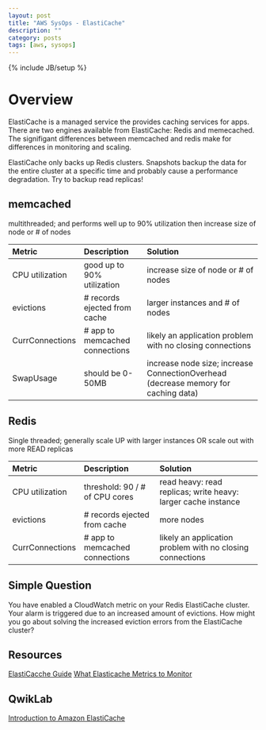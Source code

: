 ```yaml
---
layout: post
title: "AWS SysOps - ElastiCache"
description: ""
category: posts
tags: [aws, sysops]
---
```

{% include JB/setup %}

# Overview
ElastiCache is a managed service the provides caching services for apps. There are two engines available from ElastiCache: Redis and memecached. The signifigant differences between memcached and redis make for differences in monitoring and scaling.

ElastiCache only backs up Redis clusters. Snapshots backup the data for the entire cluster at a specific time and probably cause a performance degradation. Try to backup read replicas!

## memcached
multithreaded; and performs well up to 90% utilization then increase size of node or # of nodes

| **Metric**  | **Description**  |**Solution**  |
|:-----------------------------------------|:--------------------------------------------------------|:----------------------| 
|CPU utilization | good up to 90% utilization | increase size of node or # of nodes|
| evictions | # records ejected from cache | larger instances and # of nodes|
| CurrConnections | # app to memcached connections | likely an application problem with no closing connections |
| SwapUsage | should be 0-50MB |  increase node size; increase ConnectionOverhead (decrease memory for caching data) |


## Redis
Single threaded; generally scale UP with larger instances OR scale out with more READ replicas

| **Metric**  | **Description**  |**Solution**  |
|:-----------------------------------------|:--------------------------------------------------------|:----------------------| 
| CPU utilization | threshold: 90 / # of CPU cores| read heavy: read replicas; write heavy: larger cache instance | 
| evictions | # records ejected from cache | more nodes |
| CurrConnections | # app to memcached connections| likely an application problem with no closing connections |

## Simple Question
You have enabled a CloudWatch metric on your Redis ElastiCache cluster. Your alarm is
triggered due to an increased amount of evictions. How might you go about solving the increased
eviction errors from the ElastiCache cluster?


## Resources
[ElastiCacche Guide](https://aws.amazon.com/elasticache/)
[What Elasticache Metrics to Monitor](http://docs.aws.amazon.com/AmazonElastiCache/latest/UserGuide/CacheMetrics.WhichShouldIMonitor.html)

## QwikLab 
[Introduction to Amazon ElastiCache](https://qwiklabs.com/focuses/2923)


